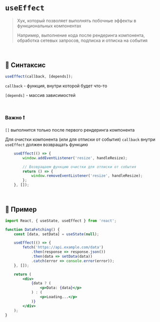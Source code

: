 # `useEffect`
> Хук, который позволяет выполнять побочные эффекты в функциональных компонентах
>
>  Например, выполнение кода после рендеринга компонента, обработка сетевых запросов, подписка и отписка на события

<br>

## 🚩 Синтаксис
```jsx
useEffect(callback, [depends]);
```
`callback` - функция, внутри которой будет что-то

`[depends]` - массив зависимостей

<br>

### Важно ❗

`[]` выполнится только после первого рендеринга компонента

Для очистки компонента (или для отписки от события) `callback` внутри `useEffect` должен возвращать функцию

```jsx
    useEffect(() => {
        window.addEventListener('resize', handleResize);

        // Возвращаем функцию очистки для отписки от события
        return () => {
            window.removeEventListener('resize', handleResize);
        };
    }, []);

```


<br>

## 🚩 Пример
```jsx
import React, { useState, useEffect } from 'react';

function DataFetching() {
    const [data, setData] = useState(null);

    useEffect(() => {
        fetch('https://api.example.com/data')
            .then(response => response.json())
            .then(data => setData(data))
            .catch(error => console.error(error));
    }, []);

    return (
        <div>
            {data ? (
                <p>Data: {data}</p>
            ) : (
                <p>Loading...</p>
            )}
        </div>
    );
}


```
